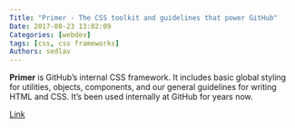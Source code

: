 ```yaml
---
Title: "Primer - The CSS toolkit and guidelines that power GitHub"
Date: 2017-08-23 13:02:09
Categories: [webdev]
tags: [css, css frameworks]
Authors: sedlav
---
```


**Primer** is GitHub’s internal CSS framework. It includes basic global styling for utilities, objects, components, and our general guidelines for writing HTML and CSS. It’s been used internally at GitHub for years now.

[Link](http://primercss.io/about/)

